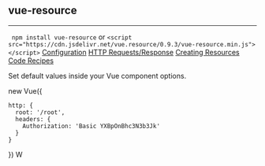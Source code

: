##  vue-resource
--------
` npm install vue-resource`
or
`<script src="https://cdn.jsdelivr.net/vue.resource/0.9.3/vue-resource.min.js"></script>`
[Configuration](https://github.com/vuejs/vue-resource/blob/master/docs/config.md)
[HTTP Requests/Response](https://github.com/vuejs/vue-resource/blob/master/docs/http.md)
[Creating Resources](https://github.com/vuejs/vue-resource/blob/master/docs/resource.md)
[Code Recipes](https://github.com/vuejs/vue-resource/blob/master/docs/recipes.md)

Set default values inside your Vue component options.

new Vue({

    http: {
      root: '/root',
      headers: {
        Authorization: 'Basic YXBpOnBhc3N3b3Jk'
      }
    }

})
W
